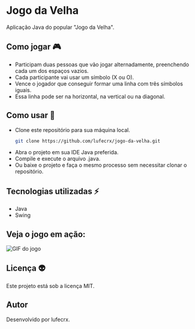 # Jogo da Velha
Aplicação Java do popular "Jogo da Velha".

## Como jogar 🎮
- Participam duas pessoas que vão jogar alternadamente, preenchendo cada um dos espaços vazios.
- Cada participante vai usar um símbolo (X ou O).
- Vence o jogador que conseguir formar uma linha com três símbolos iguais. 
- Essa linha pode ser na horizontal, na vertical ou na diagonal.

## Como usar 📓
- Clone este repositório para sua máquina local.
   ```bash
   git clone https://github.com/lufecrx/jogo-da-velha.git
- Abra o projeto em sua IDE Java preferida.
- Compile e execute o arquivo .java.
- Ou baixe o projeto e faça o mesmo processo sem necessitar clonar o repositório.

## Tecnologias utilizadas ⚡ 
- Java
- Swing

## Veja o jogo em ação: 
![GIF do jogo](https://github.com/lufecrx/jogo-da-velha/blob/main/preview.gif)

## Licença 👽
Este projeto está sob a licença MIT.

## Autor 
Desenvolvido por lufecrx. 